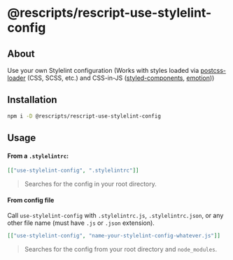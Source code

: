 # @rescripts/rescript-use-stylelint-config

## About

Use your own Stylelint configuration (Works with styles loaded via [postcss-loader](https://github.com/postcss/postcss-loader) (CSS, SCSS, etc.) and CSS-in-JS ([styled-components](https://github.com/styled-components/styled-components), [emotion](https://github.com/emotion-js/emotion)))

## Installation

```sh
npm i -D @rescripts/rescript-use-stylelint-config
```

## Usage

#### From a `.stylelintrc`:

```json
[["use-stylelint-config", ".stylelintrc"]]
```

> Searches for the config in your root directory.

#### From config file

Call `use-stylelint-config` with `.stylelintrc.js`, `.stylelintrc.json`, or any other file name (must have `.js` or `.json` extension).

```json
[["use-stylelint-config", "name-your-stylelint-config-whatever.js"]]
```

> Searches for the config from your root directory and `node_modules`.
